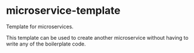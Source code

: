 # microservice-template
Template for microservices.

This template can be used to create another microservice without having to write any of the boilerplate code.
